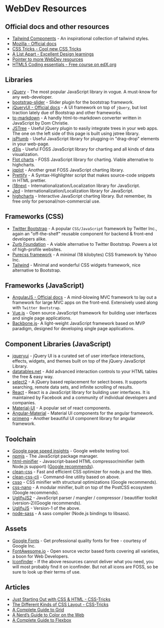 # WebDev Resources

## Official docs and other resources
- [Tailwind Components](https://tailwindcomponents.com/) - An inspirational collection of tailwind styles.
- [Mozilla - Official docs](https://developer.mozilla.org/en-US/docs/Web/JavaScript)
- [CSS Tricks - Cool new CSS Tricks](http://css-tricks.com)
- [A List Apart - Excellent Design learnings](http://alistapart.com/articles)
- [Pointer to more WebDev resources](https://www.reddit.com/r/webdev/comments/1v7en8/webdev_resources/)
- [HTML5 Coding essentials - Free course on edX.org](https://www.edx.org/course/html5-part-1-html5-coding-essentials-w3cx-html5-1x)

## Libraries
- [jQuery](http://www.jquery.com) - The most popular JavaScript library in vogue. A must-know for any web-developer.
- [bootstrap-slider](http://www.eyecon.ro/bootstrap-slider) - Slider plugin for the bootstrap framework.
- [jQueryUI - Official docs](https://jqueryui.com) - A UI framework on top of `jQuery`, but lost traction lately due of Bootstrap and other frameworks.
- [to-markdown](https://github.com/domchristie/to-markdown) - A handly html-to-markdown converter written in JavaScript by Dom Christie.
- [JSTree](https://www.jstree.com/) - Useful jQuery plugin to easily integrate trees in your web apps. The one on the left side of this page is built using jstree library.
- [jsPlumb](https://jsplumbtoolkit.com/) - Useful JavaScript library for plugging-in "drag-drop" elements in your web-page.
- [d3js](http://d3js.org/) - Useful FOSS JavaScript library for charting and all kinds of data visualization.
- [Flot charts](http://www.flotcharts.org/) - FOSS JavaScript library for charting. Viable alternative to highcharts.
- [jqplot](http://www.jqplot.com/) - Another great FOSS JavaScript charting library.
- [Prettify](https://github.com/google/code-prettify) - A Syntax-Highlighter script that makes source-code snippets in HTML prettier.
- [i18next](https://github.com/i18next/i18next) - Internationalization/Localization library for JavaScript.
- [Jed](https://github.com/SlexAxton/Jed) - Internationalization/Localization library for JavaScript.
- [highcharts](http://www.highcharts.com/) - Interactive JavaScript charting library. But remember, its free only for personal/non-commercial use.

## Frameworks (CSS)
- [Twitter Bootstrap](https://github.com/twbs/bootstrap) - A popular `CSS/JavaScript` framework by Twitter Inc., again an "off-the-shelf" reusable component for backend & front-end developers alike.
- [Zurb Foundation](https://github.com/zurb/foundation) - A viable alternative to Twitter Bootstrap. Powers a lot of high-profile websites.
- [Purecss framework](http://purecss.io/) - A minimal (18 kilobytes) CSS framework by Yahoo Inc.
- [Tailwind](https://tailwindcss.com) - Minimal and wonderful CSS widgets framework, nice alternative to Bootstrap.

## Frameworks (JavaScript)
- [AngularJS - Official docs](https://angularjs.org/) - A mind-blowing MVC framework to lay out a framework for large MVC apps on the front-end. Extensively used along with `Twitter Bootstrap`.
- [Vue.js](https://en.wikipedia.org/wiki/Vue.js) - Open source JavaScript framework for building user interfaces and single page applications.
- [Backbone.js](https://github.com/jashkenas/backbone)- A light-weight JavaScript framework based on MVP paradigm, designed for developing single page applications.

## Component Libraries (JavaScript)
- [jqueryui](https://jqueryui.com/) - jQuery UI is a curated set of user interface interactions, effects, widgets, and themes built on top of the jQuery JavaScript Library.
- [datatables.net](http://datatables.net/) - Add advanced interaction controls
to your HTML tables the free & easy way.
- [select2](https://github.com/select2/select2) - A jQuery based replacement for select boxes. It supports searching, remote data sets, and infinite scrolling of results.
- [React](https://reactjs.org/) - React is a JavaScript library for building user interfaces. It is maintained by Facebook and a community of individual developers and companies.
- [Material-UI](https://material-ui.com/) - A popular set of react components.
- [Angular-Material](https://material.angular.io) - Material UI components for the angular framework.
- [primeng](https://primefaces.org/primeng) - Another beautiful UI component library for angular framework.


## Toolchain
- [Google page speed insights](https://developers.google.com/speed/pagespeed/insights/) - Google website testing tool.
- [npmjs](https://www.npmjs.com) - The JavaScript package manager.
- [html-minifier](https://github.com/kangax/html-minifier) - Javascript-based HTML compressor/minifier (with Node.js support) ([Google recommends](https://developers.google.com/speed/docs/insights/MinifyResources)).
- [clean-css](https://github.com/jakubpawlowicz/clean-css) - Fast and efficient CSS optimizer for node.js and the Web.
- [clean-css-cli](https://github.com/jakubpawlowicz/clean-css-cli) - Command-line utility based on above.
- [csso](https://github.com/css/csso) - CSS minifier with structural optimizations (Google recommends).
- [css-nano](https://github.com/ben-eb/cssnano) - A modular minifier, built on top of the PostCSS ecosystem (Google recommends).
- [UglifyJS2](https://github.com/mishoo/UglifyJS2) - JavaScript parser / mangler / compressor / beautifier toolkit (version-2)(Google recommends).
- [UglifyJS](https://github.com/mishoo/UglifyJS) - Version-1 of the above.
- [node-sass](https://github.com/sass/node-sass) - A sass compiler (Node.js bindings to libsass).

## Assets
- [Google Fonts](https://www.google.com/fonts/) - Get professional quality fonts for free - courtesy of Google Inc.
- [FontAwesome.io](http://fontawesome.io/examples/) - Open source vector based fonts covering all varieties, a boon for Web Developers.
- [Iconfinder](https://www.iconfinder.com/) - If the above resources cannot deliver what you need, you will most probably find it on iconfinder. But not all icons are FOSS, so be sure to look up their terms of use.

## Articles
- [Just Starting Out with CSS & HTML - CSS-Tricks](https://css-tricks.com/guides/beginner/)
- [The Different Kinds of CSS Layout - CSS-Tricks](https://css-tricks.com/guides/layout/)
- [A Complete Guide to Grid](https://css-tricks.com/snippets/css/complete-guide-grid/)
- [A Nerd’s Guide to Color on the Web](https://css-tricks.com/nerds-guide-color-web/)
- [A Complete Guide to Flexbox](https://css-tricks.com/snippets/css/a-guide-to-flexbox/)